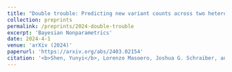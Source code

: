 ```yaml
---
title: "Double trouble: Predicting new variant counts across two heterogeneous populations."
collection: preprints
permalink: /preprints/2024-double-trouble
excerpt: 'Bayesian Nonparametrics'
date: 2024-4-1
venue: 'arXiv (2024)'
paperurl: 'https://arxiv.org/abs/2403.02154'
citation: '<b>Shen, Yunyi</b>, Lorenzo Masoero, Joshua G. Schraiber, and Tamara Broderick. "Double trouble: Predicting new variant counts across two heterogeneous populations." arXiv preprint arXiv:2403.02154 (2024).'
---
```


